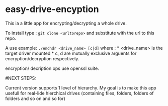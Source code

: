 # easy-drive-encyption

This ia a little app for encrypting/decrypting a whole drive. 

To install type : `git clone <urltorepo>` and substitute <urltorepo> with the url to this repo. 

A use example: `./endndr <drive_name> [c|d]` where : 
		* <drive_name> is the target driver mounted
		* c, d are mutually exclusive arguents for encryption/decryption respectively. 
		
		
encryption/ decription ops use openssl suite. 


#NEXT STEPS:

Current version supports 1 level of hierarchy. My goal is to make this app usefull for real-lide
hierchical drives (containing files, folders, folders of folders and so on and so for)

